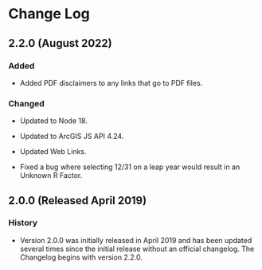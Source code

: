 
# Change Log

## 2.2.0 (August 2022)

### Added 

- Added PDF disclaimers to any links that go to PDF files.

### Changed

- Updated to Node 18.

- Updated to ArcGIS JS API 4.24.

- Updated Web Links. 

- Fixed a bug where selecting 12/31 on a leap year would result in an Unknown R Factor.  

## 2.0.0 (Released April 2019)
### History 
- Version 2.0.0 was initially released in April 2019 and has been updated several times since the initial release without an official changelog. The Changelog begins with version 2.2.0.